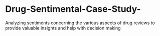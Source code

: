 # Drug-Sentimental-Case-Study-
Analyzing sentiments concerning the various aspects of drug reviews to provide valuable insights and  help with decision making 
